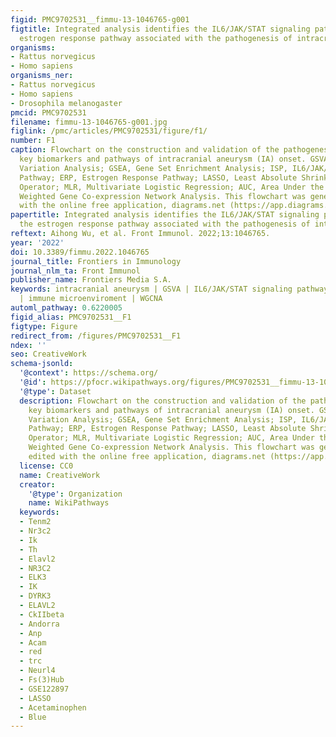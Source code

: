 ```yaml
---
figid: PMC9702531__fimmu-13-1046765-g001
figtitle: Integrated analysis identifies the IL6/JAK/STAT signaling pathway and the
  estrogen response pathway associated with the pathogenesis of intracranial aneurysms
organisms:
- Rattus norvegicus
- Homo sapiens
organisms_ner:
- Rattus norvegicus
- Homo sapiens
- Drosophila melanogaster
pmcid: PMC9702531
filename: fimmu-13-1046765-g001.jpg
figlink: /pmc/articles/PMC9702531/figure/f1/
number: F1
caption: Flowchart on the construction and validation of the pathogenesis-related
  key biomarkers and pathways of intracranial aneurysm (IA) onset. GSVA, Gene Set
  Variation Analysis; GSEA, Gene Set Enrichment Analysis; ISP, IL6/JAK/STAT Signaling
  Pathway; ERP, Estrogen Response Pathway; LASSO, Least Absolute Shrinkage and Selection
  Operator; MLR, Multivariate Logistic Regression; AUC, Area Under the Curve; WGCNA,
  Weighted Gene Co-expression Network Analysis. This flowchart was generated and edited
  with the online free application, diagrams.net (https://app.diagrams.net/).
papertitle: Integrated analysis identifies the IL6/JAK/STAT signaling pathway and
  the estrogen response pathway associated with the pathogenesis of intracranial aneurysms.
reftext: Aihong Wu, et al. Front Immunol. 2022;13:1046765.
year: '2022'
doi: 10.3389/fimmu.2022.1046765
journal_title: Frontiers in Immunology
journal_nlm_ta: Front Immunol
publisher_name: Frontiers Media S.A.
keywords: intracranial aneurysm | GSVA | IL6/JAK/STAT signaling pathway | estrogen
  | immune microenviroment | WGCNA
automl_pathway: 0.6220005
figid_alias: PMC9702531__F1
figtype: Figure
redirect_from: /figures/PMC9702531__F1
ndex: ''
seo: CreativeWork
schema-jsonld:
  '@context': https://schema.org/
  '@id': https://pfocr.wikipathways.org/figures/PMC9702531__fimmu-13-1046765-g001.html
  '@type': Dataset
  description: Flowchart on the construction and validation of the pathogenesis-related
    key biomarkers and pathways of intracranial aneurysm (IA) onset. GSVA, Gene Set
    Variation Analysis; GSEA, Gene Set Enrichment Analysis; ISP, IL6/JAK/STAT Signaling
    Pathway; ERP, Estrogen Response Pathway; LASSO, Least Absolute Shrinkage and Selection
    Operator; MLR, Multivariate Logistic Regression; AUC, Area Under the Curve; WGCNA,
    Weighted Gene Co-expression Network Analysis. This flowchart was generated and
    edited with the online free application, diagrams.net (https://app.diagrams.net/).
  license: CC0
  name: CreativeWork
  creator:
    '@type': Organization
    name: WikiPathways
  keywords:
  - Tenm2
  - Nr3c2
  - Ik
  - Th
  - Elavl2
  - NR3C2
  - ELK3
  - IK
  - DYRK3
  - ELAVL2
  - CkIIbeta
  - Andorra
  - Anp
  - Acam
  - red
  - trc
  - Neurl4
  - Fs(3)Hub
  - GSE122897
  - LASSO
  - Acetaminophen
  - Blue
---
```

